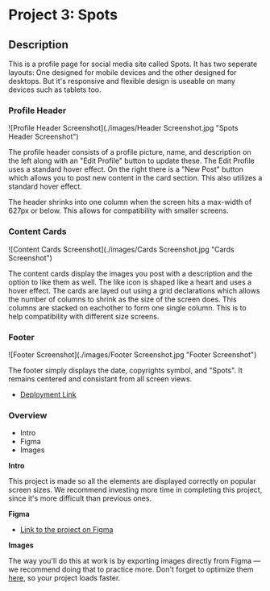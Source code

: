 # Project 3: Spots

## Description

This is a profile page for social media site called Spots. It has two seperate layouts: One designed for mobile devices and the other designed for desktops. But it's responsive and flexible design is useable on many devices such as tablets too.

### Profile Header

![Profile Header Screenshot](./images/Header Screenshot.jpg "Spots Header Screenshot")

The profile header consists of a profile picture, name, and description on the left along with an "Edit Profile" button to update these. The Edit Profile uses a standard hover effect. On the right there is a "New Post" button which allows you to post new content in the card section. This also utilizes a standard hover effect.

The header shrinks into one column when the screen hits a max-width of 627px or below. This allows for compatibility with smaller screens.

### Content Cards

![Content Cards Screenshot](./images/Cards Screenshot.jpg "Cards Screenshot")

The content cards display the images you post with a description and the option to like them as well. The like icon is shaped like a heart and uses a hover effect. The cards are layed out using a grid declarations which allows the number of columns to shrink as the size of the screen does. This columns are stacked on eachother to form one single column. This is to help compatibility with different size screens.

### Footer

![Footer Screenshot](./images/Footer Screenshot.jpg "Footer Screenshot")

The footer simply displays the date, copyrights symbol, and "Spots". It remains centered and consistant from all screen views.

- [Deployment Link](https://a-kovacev.github.io/se_project_spots/)

### Overview

- Intro
- Figma
- Images

**Intro**

This project is made so all the elements are displayed correctly on popular screen sizes. We recommend investing more time in completing this project, since it's more difficult than previous ones.

**Figma**

- [Link to the project on Figma](https://www.figma.com/file/BBNm2bC3lj8QQMHlnqRsga/Sprint-3-Project-%E2%80%94-Spots?type=design&node-id=2%3A60&mode=design&t=afgNFybdorZO6cQo-1)

**Images**

The way you'll do this at work is by exporting images directly from Figma — we recommend doing that to practice more. Don't forget to optimize them [here](https://tinypng.com/), so your project loads faster.
